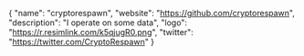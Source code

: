 {
  "name": "cryptorespawn",
  "website": "https://github.com/cryptorespawn",
  "description": "I operate on some data",
  "logo": "https://r.resimlink.com/k5qjugR0.png",
  "twitter": "https://twitter.com/CryptoRespawn"
}

